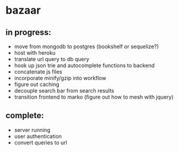 # bazaar

## in progress:
* move from mongodb to postgres (bookshelf or sequelize?)
* host with heroku
* translate url query to db query
* hook up json trie and autocomplete functions to backend
* concatenate js files
* incorporate minify/gzip into workflow
* figure out caching
* decouple search bar from search results
* transition frontend to marko (figure out how to mesh with jquery)

## complete:

* server running
* user authentication
* convert queries to url